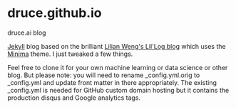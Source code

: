 # druce.github.io
druce.ai blog

<a href="https://jekyllrb.com/">Jekyll</a> blog based on the brilliant <a href="https://lilianweng.github.io/lil-log/">Lilian Weng's Lil'Log blog</a> which uses the <a href="https://github.com/jekyll/minima">Minima</a> theme. I just tweaked a few things.

Feel free to clone it for your own machine learning or data science or other blog. But please note: you will need to rename _config.yml.orig to _config.yml and update front matter in there appropriately. The existing _config.yml is needed for GitHub custom domain hosting but it contains the production disqus and Google analytics tags.

